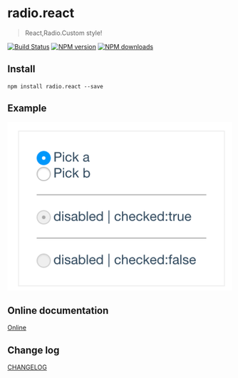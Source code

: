 # radio.react

> React,Radio.Custom style!

[![Build Status](https://api.travis-ci.org/fast-flow/radio.react.svg)](https://travis-ci.org/fast-flow/radio.react)
[![NPM version](https://img.shields.io/npm/v/radio.react.svg?style=flat)](https://npmjs.org/package/radio.react)
[![NPM downloads](http://img.shields.io/npm/dm/radio.react.svg?style=flat)](https://npmjs.org/package/radio.react)


## Install

```shell
npm install radio.react --save
```

## Example

[![Preview](./example/preview.png)](http://fast-flow.github.io/radio.react/example)

## Online documentation

[Online](http://fast-flow.github.io/radio.react)

## Change log

[CHANGELOG](./CHANGELOG.md)

